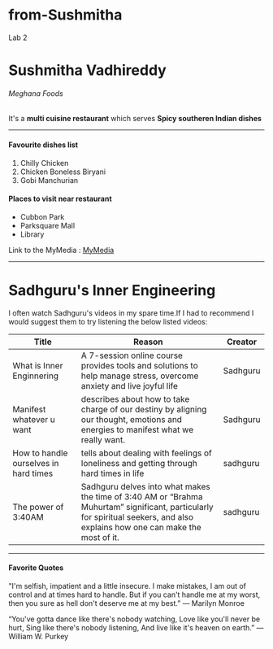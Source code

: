 # from-Sushmitha
Lab 2
# Sushmitha Vadhireddy
###### Meghana Foods
It's a **multi cuisine restaurant** which serves **Spicy southeren Indian dishes**

---
#### Favourite dishes list
1. Chilly Chicken
2. Chicken Boneless Biryani 
3. Gobi Manchurian
#### Places to visit near restaurant
* Cubbon Park
* Parksquare Mall
* Library

Link to the MyMedia : [MyMedia](MyMedia.md)

---

# Sadhguru's Inner Engineering 

I often watch Sadhguru's videos in my spare time.If I had to recommend I would suggest them to try listening the below listed videos:

|Title|Reason|Creator|
|---|---|---|
|What is Inner Enginnering|A 7-session online course provides tools and solutions to help manage stress, overcome anxiety and live joyful life|Sadhguru|
|Manifest whatever u want| describes about how to take charge of our destiny by aligning our thought, emotions and energies to manifest what we really want.|Sadhguru|
|How to handle ourselves in hard times|tells about dealing with feelings of loneliness and getting through hard times in life|sadhguru|
|The power of 3:40AM|Sadhguru delves into what makes the time of 3:40 AM or “Brahma Muhurtam” significant, particularly for spiritual seekers, and also explains how one can make the most of it.|sadhguru|

---

#### Favorite Quotes

"I'm selfish, impatient and a little insecure. I make mistakes, I am out of control and at times hard to handle. But if you can't handle me at my worst, then you sure as hell don't deserve me at my best.”
― Marilyn Monroe

“You've gotta dance like there's nobody watching,
Love like you'll never be hurt,
Sing like there's nobody listening,
And live like it's heaven on earth.”
― William W. Purkey